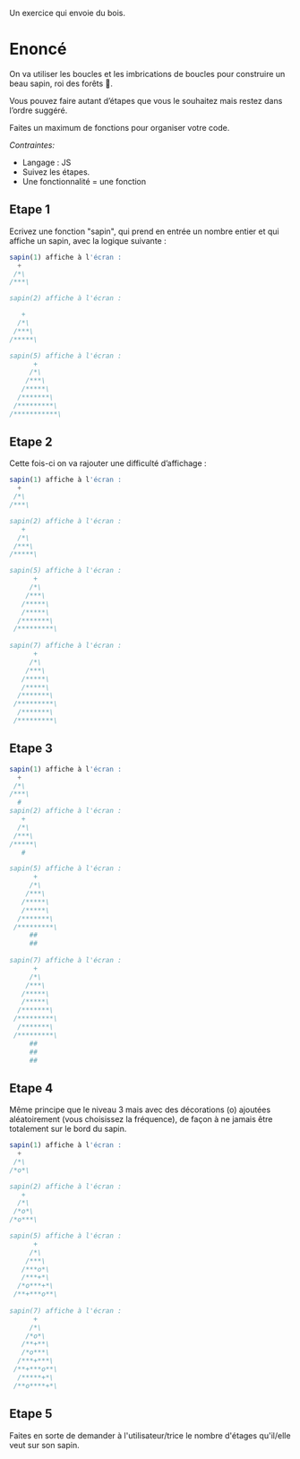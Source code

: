 Un exercice qui envoie du bois.

# Enoncé

On va utiliser les boucles et les imbrications de boucles pour construire un beau sapin, roi des forêts 🎄.

Vous pouvez faire autant d’étapes que vous le souhaitez mais restez dans l’ordre suggéré.

Faites un maximum de fonctions pour organiser votre code.

*Contraintes:* 

- Langage : JS
- Suivez les étapes.
- Une fonctionnalité = une fonction

## Etape 1

Ecrivez une fonction "sapin", qui prend en entrée un nombre entier et qui affiche un sapin, avec la logique suivante :

```jsx
sapin(1) affiche à l'écran :
  +
 /*\
/***\

sapin(2) affiche à l'écran :

   +
  /*\
 /***\
/*****\

sapin(5) affiche à l'écran :
      + 
     /*\
    /***\
   /*****\
  /*******\
 /*********\
/***********\
```

## Etape 2

Cette fois-ci on va rajouter une difficulté d’affichage :

```jsx
sapin(1) affiche à l'écran :
  +
 /*\
/***\

sapin(2) affiche à l'écran :
   + 
  /*\
 /***\
/*****\

sapin(5) affiche à l'écran :
      + 
     /*\
    /***\
   /*****\
   /*****\
  /*******\
 /*********\
 
sapin(7) affiche à l'écran :
      + 
     /*\
    /***\
   /*****\
   /*****\
  /*******\
 /*********\
  /*******\
 /*********\
```

## Etape 3

```jsx
sapin(1) affiche à l'écran :
  +
 /*\
/***\
  #
sapin(2) affiche à l'écran :
   + 
  /*\
 /***\
/*****\
   #  

sapin(5) affiche à l'écran :
      + 
     /*\
    /***\
   /*****\
   /*****\
  /*******\
 /*********\
     ##
     ##
 
sapin(7) affiche à l'écran :
      + 
     /*\
    /***\
   /*****\
   /*****\
  /*******\
 /*********\
  /*******\
 /*********\
     ##
     ##
     ##
```

## Etape 4

Même principe que le niveau 3 mais avec des décorations (o) ajoutées aléatoirement (vous choisissez la fréquence), de façon à ne jamais être totalement sur le bord du sapin.

```jsx
sapin(1) affiche à l'écran :
  +
 /*\
/*o*\

sapin(2) affiche à l'écran :
   + 
  /*\
 /*o*\
/*o***\  

sapin(5) affiche à l'écran :
      + 
     /*\
    /***\
   /***o*\
   /***+*\
  /*o***+*\
 /**+***o**\
 
sapin(7) affiche à l'écran :
      + 
     /*\
    /*o*\
   /**+**\
   /*o***\
  /***+***\
 /**+***o**\
  /*****+*\
 /**o****+*\
```

## Etape 5

Faites en sorte de demander à l'utilisateur/trice le nombre d'étages qu'il/elle veut sur son sapin.
